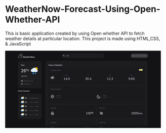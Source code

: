 # WeatherNow-Forecast-Using-Open-Whether-API
This is basic application created by using Open whether API to fetch weather details at particular location. This project is made using HTML,CSS, &amp; JavaScript

![alt text](./img/Screenshot%202023-07-18%20125708.png)